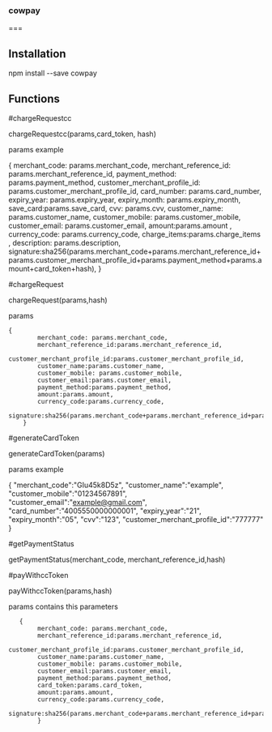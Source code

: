 ### cowpay
===

## Installation

npm install --save cowpay

## Functions

#chargeRequestcc

chargeRequestcc(params,card_token, hash)

params example

{
            merchant_code: params.merchant_code,
            merchant_reference_id: params.merchant_reference_id,
            payment_method: params.payment_method,
            customer_merchant_profile_id: params.customer_merchant_profile_id,
            card_number: params.card_number,
            expiry_year: params.expiry_year,
            expiry_month: params.expiry_month,
            save_card:params.save_card,
            cvv: params.cvv,
            customer_name: params.customer_name,
            customer_mobile: params.customer_mobile,
            customer_email: params.customer_email,
            amount:params.amount ,
            currency_code: params.currency_code,
            charge_items:params.charge_items ,
            description: params.description,
            signature:sha256(params.merchant_code+params.merchant_reference_id+params.customer_merchant_profile_id+params.payment_method+params.amount+card_token+hash),
        }


#chargeRequest

chargeRequest(params,hash)

params

    {
            merchant_code: params.merchant_code,
            merchant_reference_id:params.merchant_reference_id,
            customer_merchant_profile_id:params.customer_merchant_profile_id,
            customer_name:params.customer_name,
            customer_mobile: params.customer_mobile,
            customer_email:params.customer_email,
            payment_method:params.payment_method,
            amount:params.amount,
            currency_code:params.currency_code,
            signature:sha256(params.merchant_code+params.merchant_reference_id+params.customer_merchant_profile_id+params.payment_method+params.amount+hash),
        }

#generateCardToken

generateCardToken(params)

params example 

{
    "merchant_code":"GIu45k8D5z",
    "customer_name":"example",
    "customer_mobile":"01234567891",
    "customer_email":"example@gmail.com",
    "card_number":"4005550000000001",
    "expiry_year":"21",
    "expiry_month":"05",
    "cvv":"123",
    "customer_merchant_profile_id":"777777"
}

#getPaymentStatus

getPaymentStatus(merchant_code, merchant_reference_id,hash)
  
#payWithccToken

payWithccToken(params,hash)

params contains this parameters

       {
            merchant_code: params.merchant_code,
            merchant_reference_id:params.merchant_reference_id,
            customer_merchant_profile_id:params.customer_merchant_profile_id,
            customer_name:params.customer_name,
            customer_mobile: params.customer_mobile,
            customer_email:params.customer_email,
            payment_method:params.payment_method,
            card_token:params.card_token,
            amount:params.amount,
            currency_code:params.currency_code,
            signature:sha256(params.merchant_code+params.merchant_reference_id+params.customer_merchant_profile_id+params.payment_method+params.amount+params.card_token+hash),
            }
